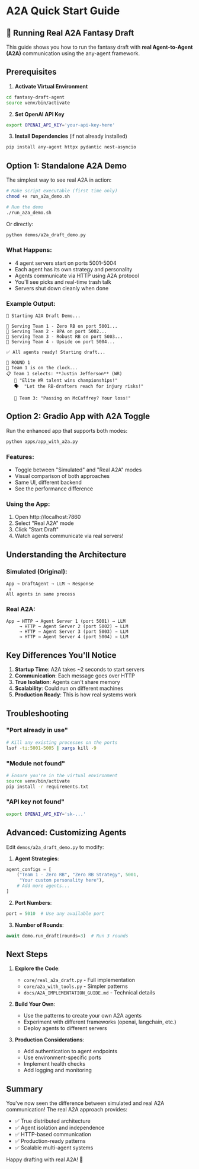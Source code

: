 # A2A Quick Start Guide

## 🚀 Running Real A2A Fantasy Draft

This guide shows you how to run the fantasy draft with **real Agent-to-Agent (A2A)** communication using the any-agent framework.

## Prerequisites

1. **Activate Virtual Environment**
```bash
cd fantasy-draft-agent
source venv/bin/activate
```

2. **Set OpenAI API Key**
```bash
export OPENAI_API_KEY='your-api-key-here'
```

3. **Install Dependencies** (if not already installed)
```bash
pip install any-agent httpx pydantic nest-asyncio
```

## Option 1: Standalone A2A Demo

The simplest way to see real A2A in action:

```bash
# Make script executable (first time only)
chmod +x run_a2a_demo.sh

# Run the demo
./run_a2a_demo.sh
```

Or directly:
```bash
python demos/a2a_draft_demo.py
```

### What Happens:
- 4 agent servers start on ports 5001-5004
- Each agent has its own strategy and personality
- Agents communicate via HTTP using A2A protocol
- You'll see picks and real-time trash talk
- Servers shut down cleanly when done

### Example Output:
```
🚀 Starting A2A Draft Demo...

📡 Serving Team 1 - Zero RB on port 5001...
📡 Serving Team 2 - BPA on port 5002...
📡 Serving Team 3 - Robust RB on port 5003...
📡 Serving Team 4 - Upside on port 5004...

✅ All agents ready! Starting draft...

📍 ROUND 1
🎯 Team 1 is on the clock...
📋 Team 1 selects: **Justin Jefferson** (WR)
   💭 "Elite WR talent wins championships!"
   🗣️  "Let the RB-drafters reach for injury risks!"

   💬 Team 3: "Passing on McCaffrey? Your loss!"
```

## Option 2: Gradio App with A2A Toggle

Run the enhanced app that supports both modes:

```bash
python apps/app_with_a2a.py
```

### Features:
- Toggle between "Simulated" and "Real A2A" modes
- Visual comparison of both approaches
- Same UI, different backend
- See the performance difference

### Using the App:
1. Open http://localhost:7860
2. Select "Real A2A" mode
3. Click "Start Draft"
4. Watch agents communicate via real servers!

## Understanding the Architecture

### Simulated (Original):
```
App → DraftAgent → LLM → Response
 ↓
All agents in same process
```

### Real A2A:
```
App → HTTP → Agent Server 1 (port 5001) → LLM
     → HTTP → Agent Server 2 (port 5002) → LLM
     → HTTP → Agent Server 3 (port 5003) → LLM
     → HTTP → Agent Server 4 (port 5004) → LLM
```

## Key Differences You'll Notice

1. **Startup Time**: A2A takes ~2 seconds to start servers
2. **Communication**: Each message goes over HTTP
3. **True Isolation**: Agents can't share memory
4. **Scalability**: Could run on different machines
5. **Production Ready**: This is how real systems work

## Troubleshooting

### "Port already in use"
```bash
# Kill any existing processes on the ports
lsof -ti:5001-5005 | xargs kill -9
```

### "Module not found"
```bash
# Ensure you're in the virtual environment
source venv/bin/activate
pip install -r requirements.txt
```

### "API key not found"
```bash
export OPENAI_API_KEY='sk-...'
```

## Advanced: Customizing Agents

Edit `demos/a2a_draft_demo.py` to modify:

1. **Agent Strategies**:
```python
agent_configs = [
    ("Team 1 - Zero RB", "Zero RB Strategy", 5001, 
     "Your custom personality here"),
    # Add more agents...
]
```

2. **Port Numbers**:
```python
port = 5010  # Use any available port
```

3. **Number of Rounds**:
```python
await demo.run_draft(rounds=3)  # Run 3 rounds
```

## Next Steps

1. **Explore the Code**: 
   - `core/real_a2a_draft.py` - Full implementation
   - `core/a2a_with_tools.py` - Simpler patterns
   - `docs/A2A_IMPLEMENTATION_GUIDE.md` - Technical details

2. **Build Your Own**:
   - Use the patterns to create your own A2A agents
   - Experiment with different frameworks (openai, langchain, etc.)
   - Deploy agents to different servers

3. **Production Considerations**:
   - Add authentication to agent endpoints
   - Use environment-specific ports
   - Implement health checks
   - Add logging and monitoring

## Summary

You've now seen the difference between simulated and real A2A communication! The real A2A approach provides:

- ✅ True distributed architecture
- ✅ Agent isolation and independence  
- ✅ HTTP-based communication
- ✅ Production-ready patterns
- ✅ Scalable multi-agent systems

Happy drafting with real A2A! 🏈 
